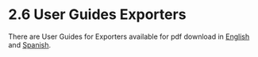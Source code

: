 # 2.6 User Guides Exporters

There are User Guides for Exporters available for pdf download in [English](https://www.sustainable-supply-chains.org/fileadmin/user_upload/INATrace_2.0_User_guide_2023_Exporters_1.pdf) and [Spanish](https://www.sustainable-supply-chains.org/fileadmin/INA/Wissen_Werkzeuge/INATrace/INATrace_2.0_EXPORTADOR_instrucciones_de_uso.pdf).
